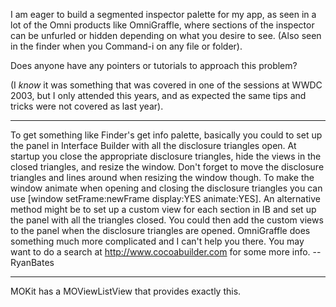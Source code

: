I am eager to build a segmented inspector palette for my app, as seen in a lot of the Omni products like OmniGraffle, where sections of the inspector can be unfurled or hidden depending on what you desire to see. (Also seen in the finder when you Command-i on any file or folder).

Does anyone have any pointers or tutorials to approach this problem?

(I *know* it was something that was covered in one of the sessions at WWDC 2003, but I only attended this years, and as expected the same tips and tricks were not covered as last year).

----

To get something like Finder's get info palette, basically you could to set up the panel in Interface Builder with all the disclosure triangles open. At startup you close the appropriate disclosure triangles, hide the views in the closed triangles, and resize the window. Don't forget to move the disclosure triangles and lines around when resizing the window though. To make the window animate when opening and closing the disclosure triangles you can use     [window setFrame:newFrame display:YES animate:YES]. An alternative method might be to set up a custom view for each section in IB and set up the panel with all the triangles closed. You could then add the custom views to the panel when the disclosure triangles are opened. OmniGraffle does something much more complicated and I can't help you there. You may want to do a search at http://www.cocoabuilder.com for some more info. -- RyanBates

----

MOKit has a MOViewListView that provides exactly this.
